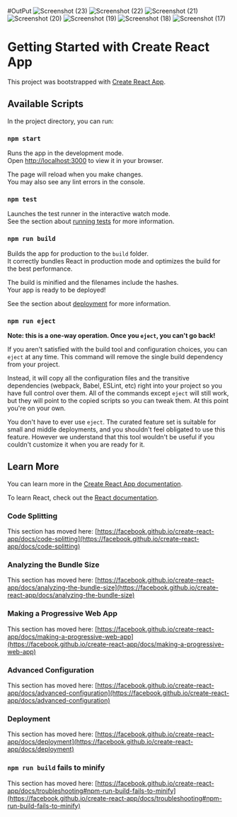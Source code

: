 #OutPut
![Screenshot (23)](https://github.com/Quasilius-Starlord/meeting-organizer/assets/54246641/e3380c93-1d41-442e-b16f-9665e45946f4)
![Screenshot (22)](https://github.com/Quasilius-Starlord/meeting-organizer/assets/54246641/48d6e7d5-9d1b-47be-b904-9a267051176f)
![Screenshot (21)](https://github.com/Quasilius-Starlord/meeting-organizer/assets/54246641/c9ca039d-8186-457a-b3d4-010060ea1412)
![Screenshot (20)](https://github.com/Quasilius-Starlord/meeting-organizer/assets/54246641/30588948-7cdf-43dc-8c83-56abf3bd3fd2)
![Screenshot (19)](https://github.com/Quasilius-Starlord/meeting-organizer/assets/54246641/283787ec-7b5b-4226-9196-f0f5c29b7e81)
![Screenshot (18)](https://github.com/Quasilius-Starlord/meeting-organizer/assets/54246641/8e78b58a-ec5d-4fd3-ada2-cd523cef5da9)
![Screenshot (17)](https://github.com/Quasilius-Starlord/meeting-organizer/assets/54246641/e298b119-fdfc-4e61-9538-874136f4ff31)

# Getting Started with Create React App

This project was bootstrapped with [Create React App](https://github.com/facebook/create-react-app).

## Available Scripts

In the project directory, you can run:

### `npm start`

Runs the app in the development mode.\
Open [http://localhost:3000](http://localhost:3000) to view it in your browser.

The page will reload when you make changes.\
You may also see any lint errors in the console.

### `npm test`

Launches the test runner in the interactive watch mode.\
See the section about [running tests](https://facebook.github.io/create-react-app/docs/running-tests) for more information.

### `npm run build`

Builds the app for production to the `build` folder.\
It correctly bundles React in production mode and optimizes the build for the best performance.

The build is minified and the filenames include the hashes.\
Your app is ready to be deployed!

See the section about [deployment](https://facebook.github.io/create-react-app/docs/deployment) for more information.

### `npm run eject`

**Note: this is a one-way operation. Once you `eject`, you can't go back!**

If you aren't satisfied with the build tool and configuration choices, you can `eject` at any time. This command will remove the single build dependency from your project.

Instead, it will copy all the configuration files and the transitive dependencies (webpack, Babel, ESLint, etc) right into your project so you have full control over them. All of the commands except `eject` will still work, but they will point to the copied scripts so you can tweak them. At this point you're on your own.

You don't have to ever use `eject`. The curated feature set is suitable for small and middle deployments, and you shouldn't feel obligated to use this feature. However we understand that this tool wouldn't be useful if you couldn't customize it when you are ready for it.

## Learn More

You can learn more in the [Create React App documentation](https://facebook.github.io/create-react-app/docs/getting-started).

To learn React, check out the [React documentation](https://reactjs.org/).

### Code Splitting

This section has moved here: [https://facebook.github.io/create-react-app/docs/code-splitting](https://facebook.github.io/create-react-app/docs/code-splitting)

### Analyzing the Bundle Size

This section has moved here: [https://facebook.github.io/create-react-app/docs/analyzing-the-bundle-size](https://facebook.github.io/create-react-app/docs/analyzing-the-bundle-size)

### Making a Progressive Web App

This section has moved here: [https://facebook.github.io/create-react-app/docs/making-a-progressive-web-app](https://facebook.github.io/create-react-app/docs/making-a-progressive-web-app)

### Advanced Configuration

This section has moved here: [https://facebook.github.io/create-react-app/docs/advanced-configuration](https://facebook.github.io/create-react-app/docs/advanced-configuration)

### Deployment

This section has moved here: [https://facebook.github.io/create-react-app/docs/deployment](https://facebook.github.io/create-react-app/docs/deployment)

### `npm run build` fails to minify

This section has moved here: [https://facebook.github.io/create-react-app/docs/troubleshooting#npm-run-build-fails-to-minify](https://facebook.github.io/create-react-app/docs/troubleshooting#npm-run-build-fails-to-minify)

